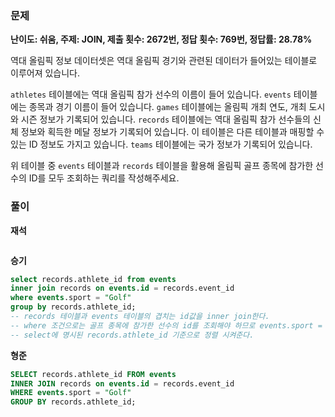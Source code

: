 ### 문제

**난이도: 쉬움, 주제: JOIN, 제출 횟수: 2672번, 정답 횟수: 769번, 정답률: 28.78%**

역대 올림픽 정보 데이터셋은 역대 올림픽 경기와 관련된 데이터가 들어있는 테이블로 이루어져 있습니다.

`athletes` 테이블에는 역대 올림픽 참가 선수의 이름이 들어 있습니다. `events` 테이블에는 종목과 경기 이름이 들어 있습니다. `games` 테이블에는 올림픽 개최 연도, 개최 도시와 시즌 정보가 기록되어 있습니다. `records` 테이블에는 역대 올림픽 참가 선수들의 신체 정보와 획득한 메달 정보가 기록되어 있습니다. 이 테이블은 다른 테이블과 매핑할 수 있는 ID 정보도 가지고 있습니다. `teams` 테이블에는 국가 정보가 기록되어 있습니다.

위 테이블 중 `events` 테이블과 `records` 테이블을 활용해 올림픽 골프 종목에 참가한 선수의 ID를 모두 조회하는 쿼리를 작성해주세요.


### 풀이

**재석**

```sql

```

**승기**

```sql
select records.athlete_id from events
inner join records on events.id = records.event_id
where events.sport = "Golf"
group by records.athlete_id;
-- records 테이블과 events 테이블의 겹치는 id값을 inner join한다.
-- where 조건으로는 골프 종목에 참가한 선수의 id를 조회해야 하므로 events.sport = "Golf" 명시해준다.
-- select에 명시된 records.athlete_id 기준으로 정렬 시켜준다.
```

**형준**

```sql
SELECT records.athlete_id FROM events
INNER JOIN records on events.id = records.event_id
WHERE events.sport = "Golf"
GROUP BY records.athlete_id;
```
